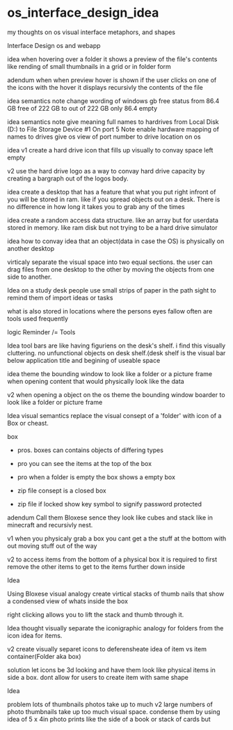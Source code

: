 # os_interface_design_idea
my thoughts on os visual interface metaphors, and shapes 


Interface Design os and webapp

idea
when hovering over a folder 
it shows a preview of the file's contents
like rending of small thumbnails in a grid or in folder form

adendum 
when when preview hover is shown if the user clicks on one of the icons with the hover it displays recursivly the contents of the file

idea 
semantics note
change wording of windows gb free status
from 86.4 GB free of 222 GB
to   out of 222 GB only 86.4 empty

idea 
semantics note
give meaning full names to 
hardrives
from 
Local Disk (D:)
to
File Storage Device #1 On port 5
Note enable hardware mapping of names to drives give os view of port number to drive location on os

idea 
v1 create a hard drive icon that 
fills up visually to convay space left empty

v2 use the hard drive logo as a way to convay hard drive capacity by creating a bargraph out of the logos body. 

idea
create a desktop that has a feature that what you put
right infront of you will be stored in ram. 
like if you spread objects out on a desk. There is no difference in how long it takes you to grab any of the times

idea
create a random access data structure.
like an array but for userdata stored in memory. like ram disk but not trying to be a hard drive simulator

idea
how to convay idea that an object(data in case the OS) is physically on another desktop

virticaly separate the visual space into two equal sections. the user can drag files from one desktop to the other by moving the  objects from one side to another.

Idea
on a study desk people use small strips of paper in the path sight to remind them of import  ideas
 or tasks

what is also stored in locations where the persons eyes fallow often are 
tools used frequently

logic Reminder /= Tools

Idea
tool bars are like having figuriens on the desk's shelf.
i find this visually cluttering.
no unfunctional objects on desk shelf.(desk shelf is the visual bar below application title and begining of useable space

idea
theme the bounding window to look like a folder or a picture frame when opening content that would physically look like the data 

v2
when opening a object on the os
theme the bounding window boarder to look like a folder or picture frame

Idea
visual semantics
replace the visual consept of a 'folder' with icon of a Box or cheast.

box
- pros. boxes can contains objects of differing types

- pro you can see the items at the top of the box

- pro when a folder is empty
the box shows a empty box

- zip file consept  is a closed box 

- zip file if locked show key symbol to signify password protected

adendum
Call them Bloxese sence they look like cubes and stack like in minecraft  and recursivly nest.

v1 when you physicaly grab a box
you cant get a the stuff at the bottom with out moving stuff out of the way

v2 to access items from the bottom of a physical box it is required to first remove the other items to get to the items further down inside

Idea

Using Bloxese visual analogy
create virtical stacks of thumb nails that show a condensed view of whats inside the box

right clicking allows you to lift the stack and thumb through it.

Idea
thought
visually separate the iconigraphic 
analogy for folders from the icon idea for items.

v2 
create visually separet icons to deferensheate idea of item vs item container(Folder aka box)

solution
let icons be 3d looking and have them look like physical items in side a box. dont allow for users to create item with same shape

Idea

problem 
lots of thumbnails photos take up to much 
v2 
large numbers of photo thumbnails
take up too much visual space.
condense them by using idea of 5 x 4in photo prints like the side of a book or stack of cards
but 

